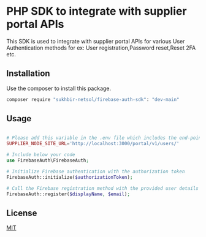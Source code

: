 # PHP SDK to integrate with supplier portal APIs

This SDK is used to integrate with supplier portal APIs for various User Authentication methods for ex:
User registration,Password reset,Reset 2FA etc.

## Installation

Use the composer to install this package.

```bash
composer require "sukhbir-netsol/firebase-auth-sdk": "dev-main"
```

## Usage

```php

# Please add this variable in the .env file which includes the end-point of supplier portal API.
SUPPLIER_NODE_SITE_URL='http://localhost:3000/portal/v1/users/'

# Include below your code
use FirebaseAuth\FirebaseAuth;

# Initialize Firebase authentication with the authorization token
FirebaseAuth::initialize($authorizationToken);

# Call the Firebase registration method with the provided user details
FirebaseAuth::register($displayName, $email);

```


## License

[MIT](https://choosealicense.com/licenses/mit/)